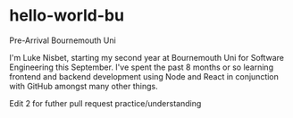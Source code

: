 # hello-world-bu
Pre-Arrival Bournemouth Uni

I'm Luke Nisbet, starting my second year at Bournemouth Uni for Software Engineering this September. I've spent the past 8 months or so learning frontend and backend development using Node and  React in conjunction with GitHub amongst many other things. 

Edit 2 for futher pull request practice/understanding

